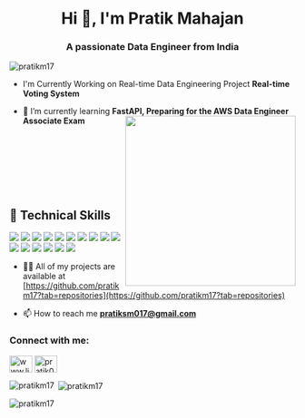 <h1 align="center">Hi 👋, I'm Pratik Mahajan</h1>
<h3 align="center">A passionate Data Engineer from India</h3>

<p align="left"> <img src="https://komarev.com/ghpvc/?username=pratikm17&label=Profile%20views&color=0e75b6&style=flat" alt="pratikm17" /> </p>

- I'm Currently Working on Real-time Data Engineering Project **Real-time Voting System**

- 🌱 I’m currently learning **FastAPI, Preparing for the AWS Data Engineer Associate Exam**
<img align="right" width="300" src="https://camo.githubusercontent.com/7de37139d0b4c1ce40865e799b446c0e963a3dd8fb68d239707237c40604fa3d/68747470733a2f2f63646e2e6472696262626c652e636f6d2f75736572732f3733303730332f73637265656e73686f74732f363538313234332f6176656e746f2e676966"><br>
<br>
<br>
<br>
<br>
<br>
<br>

## 💼 Technical Skills

![](https://img.shields.io/badge/Python-3776AB?style=flat&logo=python&logoColor=white)
![](https://img.shields.io/badge/PostgreSQL-336791?style=flat&logo=postgresql&logoColor=white)
![](https://img.shields.io/badge/MySQL-4479A1?style=flat&logo=mysql&logoColor=white)
![](https://img.shields.io/badge/Spark-E25A1C?style=flat&logo=apache-spark&logoColor=white)
![](https://img.shields.io/badge/Kafka-231F20?style=flat&logo=apache-kafka&logoColor=white)
![](https://img.shields.io/badge/Airflow-017CEE?style=flat&logo=apache-airflow&logoColor=white)
![](https://img.shields.io/badge/MongoDB-47A248?style=flat&logo=mongodb&logoColor=white)
![](https://img.shields.io/badge/Cassandra-1287B1?style=flat&logo=apache-cassandra&logoColor=white)
![](https://img.shields.io/badge/AWS-232F3E?style=flat&logo=amazon-aws&logoColor=white)
![](https://img.shields.io/badge/Google_Cloud-4285F4?style=flat&logo=google-cloud&logoColor=white)
![](https://img.shields.io/badge/Docker-2496ED?style=flat&logo=docker&logoColor=white)
![](https://img.shields.io/badge/Databricks-FF3621?style=flat&logo=databricks&logoColor=white)
![](https://img.shields.io/badge/Snowflake-29B5E8?style=flat&logo=snowflake&logoColor=white)
![](https://img.shields.io/badge/Power_BI-F2C811?style=flat&logo=microsoft-power-bi&logoColor=white)
![](https://img.shields.io/badge/Tableau-E97627?style=flat&logo=tableau&logoColor=white)
![](https://img.shields.io/badge/Looker-000000?style=flat&logo=looker&logoColor=white)


- 👨‍💻 All of my projects are available at [https://github.com/pratikm17?tab=repositories](https://github.com/pratikm17?tab=repositories)

- 📫 How to reach me **pratiksm017@gmail.com**

<h3 align="left">Connect with me:</h3>
<p align="left">
<a href="https://www.linkedin.com/in/pratiksm017" target="blank"><img align="center" src="https://raw.githubusercontent.com/rahuldkjain/github-profile-readme-generator/master/src/images/icons/Social/linked-in-alt.svg" alt="www.linkedin.com/in/pratiksm017" height="30" width="40" /></a>
<a href="https://instagram.com/pratik017_" target="blank"><img align="center" src="https://raw.githubusercontent.com/rahuldkjain/github-profile-readme-generator/master/src/images/icons/Social/instagram.svg" alt="pratik017_" height="30" width="40" /></a>
</p>

<p><img align="left" src="https://github-readme-stats.vercel.app/api/top-langs?username=pratikm17&show_icons=true&locale=en&layout=compact" alt="pratikm17" /></p>

<p>&nbsp;<img align="center" src="https://github-readme-stats.vercel.app/api?username=pratikm17&show_icons=true&locale=en" alt="pratikm17" /></p>

<p><img align="center" src="https://github-readme-streak-stats.herokuapp.com/?user=pratikm17&" alt="pratikm17" /></p>
